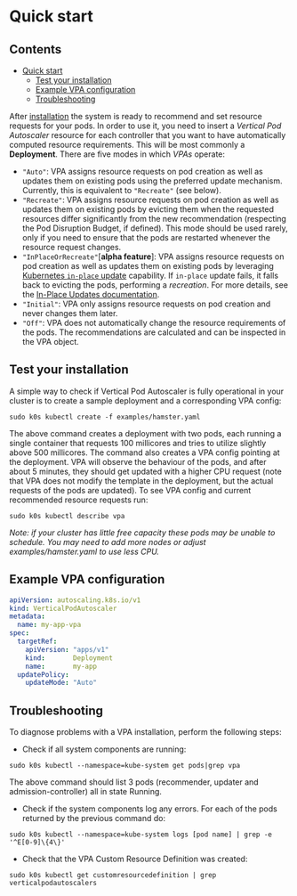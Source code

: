 # Quick start

## Contents

- [Quick start](#quick-start)
  - [Test your installation](#test-your-installation)
  - [Example VPA configuration](#example-vpa-configuration)
  - [Troubleshooting](#troubleshooting)

After [installation](./installation.md) the system is ready to recommend and set
resource requests for your pods.
In order to use it, you need to insert a *Vertical Pod Autoscaler* resource for
each controller that you want to have automatically computed resource requirements.
This will be most commonly a **Deployment**.
There are five modes in which *VPAs* operate:

- `"Auto"`: VPA assigns resource requests on pod creation as well as updates
  them on existing pods using the preferred update mechanism. Currently, this is
  equivalent to `"Recreate"` (see below).
- `"Recreate"`: VPA assigns resource requests on pod creation as well as updates
  them on existing pods by evicting them when the requested resources differ significantly
  from the new recommendation (respecting the Pod Disruption Budget, if defined).
  This mode should be used rarely, only if you need to ensure that the pods are restarted
  whenever the resource request changes.
- `"InPlaceOrRecreate"`[__alpha feature__]: VPA assigns resource requests on pod creation as well as updates
  them on existing pods by leveraging [Kubernetes `in-place` update](https://kubernetes.io/blog/2025/05/16/kubernetes-v1-33-in-place-pod-resize-beta/) capability.
  If `in-place` update fails, it falls back to evicting the pods, performing a _recreation_.
  For more details, see the [In-Place Updates documentation](https://github.com/kubernetes/autoscaler/blob/master/vertical-pod-autoscaler/docs/features.md#in-place-updates-inplaceorrecreate).
- `"Initial"`: VPA only assigns resource requests on pod creation and never changes them
  later.
- `"Off"`: VPA does not automatically change the resource requirements of the pods.
  The recommendations are calculated and can be inspected in the VPA object.

## Test your installation

A simple way to check if Vertical Pod Autoscaler is fully operational in your
cluster is to create a sample deployment and a corresponding VPA config:

```console
sudo k0s kubectl create -f examples/hamster.yaml
```

The above command creates a deployment with two pods, each running a single container
that requests 100 millicores and tries to utilize slightly above 500 millicores.
The command also creates a VPA config pointing at the deployment.
VPA will observe the behaviour of the pods, and after about 5 minutes, they should get
updated with a higher CPU request
(note that VPA does not modify the template in the deployment, but the actual requests
of the pods are updated). To see VPA config and current recommended resource requests run:

```console
sudo k0s kubectl describe vpa
```

*Note: if your cluster has little free capacity these pods may be unable to schedule.
You may need to add more nodes or adjust examples/hamster.yaml to use less CPU.*

## Example VPA configuration

```yaml
apiVersion: autoscaling.k8s.io/v1
kind: VerticalPodAutoscaler
metadata:
  name: my-app-vpa
spec:
  targetRef:
    apiVersion: "apps/v1"
    kind:       Deployment
    name:       my-app
  updatePolicy:
    updateMode: "Auto"
```

## Troubleshooting

To diagnose problems with a VPA installation, perform the following steps:

- Check if all system components are running:

```console
sudo k0s kubectl --namespace=kube-system get pods|grep vpa
```

The above command should list 3 pods (recommender, updater and admission-controller)
all in state Running.

- Check if the system components log any errors.
  For each of the pods returned by the previous command do:

```console
sudo k0s kubectl --namespace=kube-system logs [pod name] | grep -e '^E[0-9]\{4\}'
```

- Check that the VPA Custom Resource Definition was created:

```console
sudo k0s kubectl get customresourcedefinition | grep verticalpodautoscalers
```
